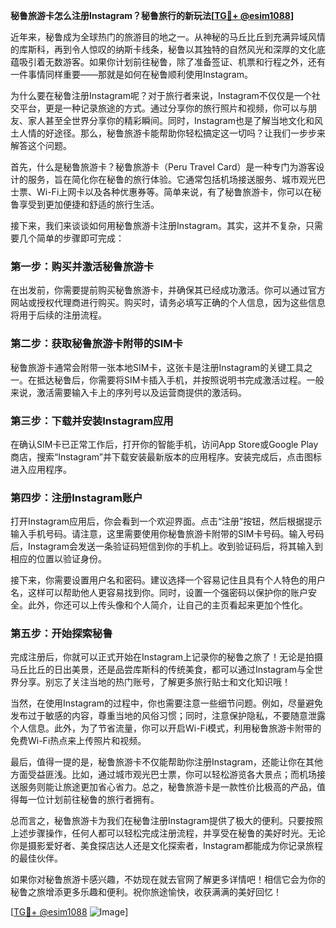 **秘鲁旅游卡怎么注册Instagram？秘鲁旅行的新玩法[[TG💪+ @esim1088](https://t.me/s/esim1088)]**

近年来，秘鲁成为全球热门的旅游目的地之一。从神秘的马丘比丘到充满异域风情的库斯科，再到令人惊叹的纳斯卡线条，秘鲁以其独特的自然风光和深厚的文化底蕴吸引着无数游客。如果你计划前往秘鲁，除了准备签证、机票和行程之外，还有一件事情同样重要——那就是如何在秘鲁顺利使用Instagram。

为什么要在秘鲁注册Instagram呢？对于旅行者来说，Instagram不仅仅是一个社交平台，更是一种记录旅途的方式。通过分享你的旅行照片和视频，你可以与朋友、家人甚至全世界分享你的精彩瞬间。同时，Instagram也是了解当地文化和风土人情的好途径。那么，秘鲁旅游卡能帮助你轻松搞定这一切吗？让我们一步步来解答这个问题。

首先，什么是秘鲁旅游卡？秘鲁旅游卡（Peru Travel Card）是一种专门为游客设计的服务，旨在简化你在秘鲁的旅行体验。它通常包括机场接送服务、城市观光巴士票、Wi-Fi上网卡以及各种优惠券等。简单来说，有了秘鲁旅游卡，你可以在秘鲁享受到更加便捷和舒适的旅行生活。

接下来，我们来谈谈如何用秘鲁旅游卡注册Instagram。其实，这并不复杂，只需要几个简单的步骤即可完成：

### 第一步：购买并激活秘鲁旅游卡

在出发前，你需要提前购买秘鲁旅游卡，并确保其已经成功激活。你可以通过官方网站或授权代理商进行购买。购买时，请务必填写正确的个人信息，因为这些信息将用于后续的注册流程。

### 第二步：获取秘鲁旅游卡附带的SIM卡

秘鲁旅游卡通常会附带一张本地SIM卡，这张卡是注册Instagram的关键工具之一。在抵达秘鲁后，你需要将SIM卡插入手机，并按照说明书完成激活过程。一般来说，激活需要输入卡上的序列号以及运营商提供的激活码。

### 第三步：下载并安装Instagram应用

在确认SIM卡已正常工作后，打开你的智能手机，访问App Store或Google Play商店，搜索“Instagram”并下载安装最新版本的应用程序。安装完成后，点击图标进入应用程序。

### 第四步：注册Instagram账户

打开Instagram应用后，你会看到一个欢迎界面。点击“注册”按钮，然后根据提示输入手机号码。请注意，这里需要使用你秘鲁旅游卡附带的SIM卡号码。输入号码后，Instagram会发送一条验证码短信到你的手机上。收到验证码后，将其输入到相应的位置以验证身份。

接下来，你需要设置用户名和密码。建议选择一个容易记住且具有个人特色的用户名，这样可以帮助他人更容易找到你。同时，设置一个强密码以保护你的账户安全。此外，你还可以上传头像和个人简介，让自己的主页看起来更加个性化。

### 第五步：开始探索秘鲁

完成注册后，你就可以正式开始在Instagram上记录你的秘鲁之旅了！无论是拍摄马丘比丘的日出美景，还是品尝库斯科的传统美食，都可以通过Instagram与全世界分享。别忘了关注当地的热门账号，了解更多旅行贴士和文化知识哦！

当然，在使用Instagram的过程中，你也需要注意一些细节问题。例如，尽量避免发布过于敏感的内容，尊重当地的风俗习惯；同时，注意保护隐私，不要随意泄露个人信息。此外，为了节省流量，你可以开启Wi-Fi模式，利用秘鲁旅游卡附带的免费Wi-Fi热点来上传照片和视频。

最后，值得一提的是，秘鲁旅游卡不仅能帮助你注册Instagram，还能让你在其他方面受益匪浅。比如，通过城市观光巴士票，你可以轻松游览各大景点；而机场接送服务则能让旅途更加省心省力。总之，秘鲁旅游卡是一款性价比极高的产品，值得每一位计划前往秘鲁的旅行者拥有。

总而言之，秘鲁旅游卡为我们在秘鲁注册Instagram提供了极大的便利。只要按照上述步骤操作，任何人都可以轻松完成注册流程，并享受在秘鲁的美好时光。无论你是摄影爱好者、美食探店达人还是文化探索者，Instagram都能成为你记录旅程的最佳伙伴。

如果你对秘鲁旅游卡感兴趣，不妨现在就去官网了解更多详情吧！相信它会为你的秘鲁之旅增添更多乐趣和便利。祝你旅途愉快，收获满满的美好回忆！

[[TG💪+ @esim1088](https://t.me/s/esim1088) ![Image](https://i.postimg.cc/4NQfJmqS/Snipaste-2025-05-13-00-14-12.png)]